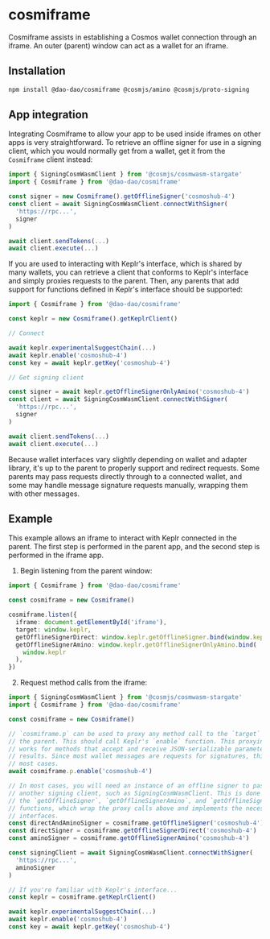 # cosmiframe

Cosmiframe assists in establishing a Cosmos wallet connection through an iframe.
An outer (parent) window can act as a wallet for an iframe.

## Installation

```bash
npm install @dao-dao/cosmiframe @cosmjs/amino @cosmjs/proto-signing
```

## App integration

Integrating Cosmiframe to allow your app to be used inside iframes on other apps
is very straightforward. To retrieve an offline signer for use in a signing
client, which you would normally get from a wallet, get it from the `Cosmiframe`
client instead:

```ts
import { SigningCosmWasmClient } from '@cosmjs/cosmwasm-stargate'
import { Cosmiframe } from '@dao-dao/cosmiframe'

const signer = new Cosmiframe().getOfflineSigner('cosmoshub-4')
const client = await SigningCosmWasmClient.connectWithSigner(
  'https://rpc...',
  signer
)

await client.sendTokens(...)
await client.execute(...)
```

If you are used to interacting with Keplr's interface, which is shared by many
wallets, you can retrieve a client that conforms to Keplr's interface and simply
proxies requests to the parent. Then, any parents that add support for functions
defined in Keplr's interface should be supported:

```ts
import { Cosmiframe } from '@dao-dao/cosmiframe'

const keplr = new Cosmiframe().getKeplrClient()

// Connect

await keplr.experimentalSuggestChain(...)
await keplr.enable('cosmoshub-4')
const key = await keplr.getKey('cosmoshub-4')

// Get signing client

const signer = await keplr.getOfflineSignerOnlyAmino('cosmoshub-4')
const client = await SigningCosmWasmClient.connectWithSigner(
  'https://rpc...',
  signer
)

await client.sendTokens(...)
await client.execute(...)
```

Because wallet interfaces vary slightly depending on wallet and adapter library,
it's up to the parent to properly support and redirect requests. Some parents
may pass requests directly through to a connected wallet, and some may handle
message signature requests manually, wrapping them with other messages.

## Example

This example allows an iframe to interact with Keplr connected in the parent.
The first step is performed in the parent app, and the second step is performed
in the iframe app.

1. Begin listening from the parent window:

```ts
import { Cosmiframe } from '@dao-dao/cosmiframe'

const cosmiframe = new Cosmiframe()

cosmiframe.listen({
  iframe: document.getElementById('iframe'),
  target: window.keplr,
  getOfflineSignerDirect: window.keplr.getOfflineSigner.bind(window.keplr),
  getOfflineSignerAmino: window.keplr.getOfflineSignerOnlyAmino.bind(
    window.keplr
  ),
})
```

2. Request method calls from the iframe:

```ts
import { SigningCosmWasmClient } from '@cosmjs/cosmwasm-stargate'
import { Cosmiframe } from '@dao-dao/cosmiframe'

const cosmiframe = new Cosmiframe()

// `cosmiframe.p` can be used to proxy any method call to the `target` set by
// the parent. This should call Keplr's `enable` function. This proxying only
// works for methods that accept and receive JSON-serializable parameters and
// results. Since most wallet messages are requests for signatures, this covers
// most cases.
await cosmiframe.p.enable('cosmoshub-4')

// In most cases, you will need an instance of an offline signer to pass to
// another signing client, such as SigningCosmWasmClient. This is done through
// the `getOfflineSigner`, `getOfflineSignerAmino`, and `getOfflineSignerDirect`
// functions, which wrap the proxy calls above and implements the necessary
// interfaces.
const directAndAminoSigner = cosmiframe.getOfflineSigner('cosmoshub-4')
const directSigner = cosmiframe.getOfflineSignerDirect('cosmoshub-4')
const aminoSigner = cosmiframe.getOfflineSignerAmino('cosmoshub-4')

const signingClient = await SigningCosmWasmClient.connectWithSigner(
  'https://rpc...',
  aminoSigner
)

// If you're familiar with Keplr's interface...
const keplr = cosmiframe.getKeplrClient()

await keplr.experimentalSuggestChain(...)
await keplr.enable('cosmoshub-4')
const key = await keplr.getKey('cosmoshub-4')
```
